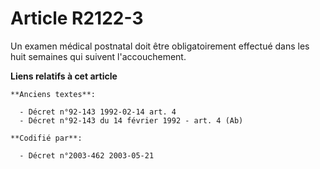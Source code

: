 # Article R2122-3

Un examen médical postnatal doit être obligatoirement effectué dans les huit semaines qui suivent l'accouchement.

**Liens relatifs à cet article**

	**Anciens textes**:

	  - Décret n°92-143 1992-02-14 art. 4
	  - Décret n°92-143 du 14 février 1992 - art. 4 (Ab)

	**Codifié par**:

	  - Décret n°2003-462 2003-05-21
